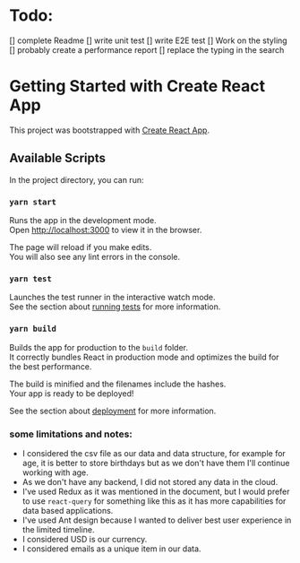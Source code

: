 # Todo:
[] complete Readme
[] write unit test
[] write E2E test
[] Work on the styling
[] probably create a performance report
[] replace the typing in the search
  
# Getting Started with Create React App

This project was bootstrapped with [Create React App](https://github.com/facebook/create-react-app).

## Available Scripts

In the project directory, you can run:

### `yarn start`

Runs the app in the development mode.\
Open [http://localhost:3000](http://localhost:3000) to view it in the browser.

The page will reload if you make edits.\
You will also see any lint errors in the console.

### `yarn test`

Launches the test runner in the interactive watch mode.\
See the section about [running tests](https://facebook.github.io/create-react-app/docs/running-tests) for more information.

### `yarn build`

Builds the app for production to the `build` folder.\
It correctly bundles React in production mode and optimizes the build for the best performance.

The build is minified and the filenames include the hashes.\
Your app is ready to be deployed!

See the section about [deployment](https://facebook.github.io/create-react-app/docs/deployment) for more information.


### some limitations and notes: 
- I considered the csv file as our data and data structure, for example for age, it is better to store birthdays but as we don't have them I'll continue working with age.
- As we don't have any backend, I did not stored any data in the cloud.
- I've used Redux as it was mentioned in the document, but I would prefer to use `react-query` for something like this as it has more capabilities for data based applications.
- I've used Ant design because I wanted to deliver best user experience in the limited timeline.
- I considered USD is our currency.
- I considered emails as a unique item in our data.